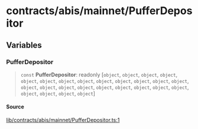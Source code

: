 # contracts/abis/mainnet/PufferDepositor

## Variables

### PufferDepositor

> `const` **PufferDepositor**: readonly [`object`, `object`, `object`, `object`, `object`, `object`, `object`, `object`, `object`, `object`, `object`, `object`, `object`, `object`, `object`, `object`, `object`, `object`, `object`, `object`, `object`, `object`, `object`, `object`, `object`, `object`]

#### Source

[lib/contracts/abis/mainnet/PufferDepositor.ts:1](https://github.com/PufferFinance/puffer-sdk/blob/df6b26991d48f80bae5309e3ae8ac28e944bf013/lib/contracts/abis/mainnet/PufferDepositor.ts#L1)
